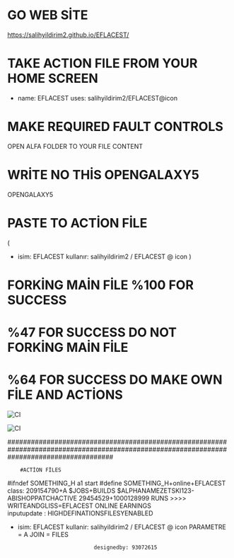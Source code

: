 # GO WEB SİTE
https://salihyildirim2.github.io/EFLACEST/
# TAKE ACTION FILE FROM YOUR HOME SCREEN

- name: EFLACEST
  uses: salihyildirim2/EFLACEST@icon
  
  
# MAKE REQUIRED FAULT CONTROLS

OPEN ALFA FOLDER TO YOUR FILE CONTENT  

# WRİTE NO THİS OPENGALAXY5

OPENGALAXY5

# PASTE TO ACTİON FİLE 
(
- isim: EFLACEST
  kullanır: salihyildirim2 / EFLACEST @ icon
                                                   )
						   
# FORKİNG MAİN FİLE %100 FOR SUCCESS

# %47 FOR SUCCESS DO NOT FORKİNG MAİN FİLE

# %64 FOR SUCCESS DO MAKE OWN FİLE AND ACTİONS

![CI](https://github.com/salihyildirim2/EFLACEST/workflows/CI/badge.svg)

![CI](https://github.com/salihyildirim2/EFLACEST/workflows/CI/badge.svg)

###########################################################################################################################################


        #ACTİON FİLES

#ifndef SOMETHING_H a1 start
#define SOMETHING_H+online+EFLACEST
class: 209154790+A
$JOBS+BUILDS
$ALPHANAMEZETSKI123-ABISHOPPATCHACTIVE
29454529+1000128999
RUNS >>>>  WRITEANDGLISS=EFLACEST ONLINE EARNINGS   
inputupdate : HIGHDEFINATIONSFILESYENABLED
- isim: EFLACEST
kullanir: salihyildirim2 / EFLACEST @ icon
PARAMETRE = A 
JOIN = FILES
                  
		                      designedby: 93072615

